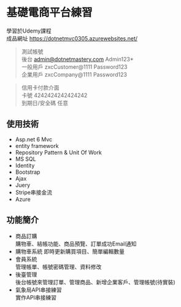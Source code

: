 基礎電商平台練習   
===
學習於Udemy課程   
成品網址 https://dotnetmvc0305.azurewebsites.net/   

>測試帳號   
>後台  admin@dotnetmastery.com  Admin123*   
>一般用戶  zxcCustomer@1111  Password123   
>企業用戶  zxcCompany@1111 Password123   

>信用卡付款介面    
>卡號 4242424242424242    
>到期日/安全碼 任意

使用技術
---   
* Asp.net 6 Mvc   
* entity framework    
* Repository Pattern & Unit Of Work   
* MS SQL    
* Identity    
* Bootstrap   
* Ajax    
* Juery   
* Stripe串接金流    
* Azure    

功能簡介    
---
* 商品訂購   
購物車、結帳功能、商品預覽、訂單成功Email通知   
* 購物車系統
即時更新購買項目、簡單編輯數量   
* 會員系統    
管理帳單、帳號密碼管理、資料修改    
* 後臺管理    
後台帳號來管理訂單、管理商品、新增企業客戶、管理帳號(待實裝)   
* 氣象局API串接練習    
實作API串接練習   


